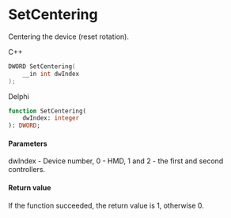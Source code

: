 ﻿# SetCentering
Centering the device (reset rotation).

С++
```c
DWORD SetCentering(
	__in int dwIndex
);
```

Delphi
```pascal
function SetCentering(
	dwIndex: integer
): DWORD;
```

#### Parameters
dwIndex - Device number, 0 - HMD, 1 and 2 - the first and second controllers.

#### Return value
If the function succeeded, the return value is 1, otherwise 0.
